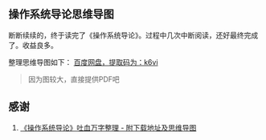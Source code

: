 ## 操作系统导论思维导图

断断续续的，终于读完了《操作系统导论》。过程中几次中断阅读，还好最终完成了。收益良多。

整理思维导图如下： [百度网盘，提取码为：k6vi]( https://pan.baidu.com/s/10i0TQ719Y-l-XL3CbjFuEA) 
> 因为图较大，直接提供PDF吧


## 感谢

1. [《操作系统导论》吐血万字整理 - 附下载地址及思维导图](https://blog.csdn.net/Foools/article/details/119492138) 
